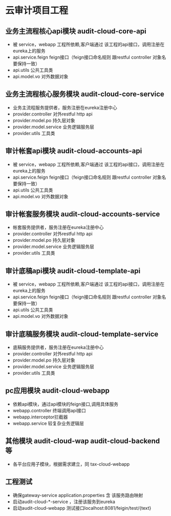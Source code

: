 # 云审计项目工程
## 业务主流程核心api模块 audit-cloud-core-api
* 被 service，webapp 工程所依赖,客户端通过 该工程的api接口，调用注册在eureka上的服务
* api.service.feign feign接口（feign接口命名规则 跟restful controller 对象名要保持一致）
* api.utils 公共工具类
* api.model.vo 对外数据对象

## 业务主流程核心服务模块 audit-cloud-core-service
* 业务主流程服务提供者，服务注册在eureka注册中心
* provider.controller 对外restful http api
* provider.model.po 持久层对象
* provider.model.service 业务逻辑服务层
* provider.utils 工具类

## 审计帐套api模块 audit-cloud-accounts-api
* 被 service，webapp 工程所依赖,客户端通过 该工程的api接口，调用注册在eureka上的服务
* api.service.feign feign接口（feign接口命名规则 跟restful controller 对象名要保持一致）
* api.utils 公共工具类
* api.model.vo 对外数据对象

## 审计帐套服务模块 audit-cloud-accounts-service
* 帐套服务提供者，服务注册在eureka注册中心
* provider.controller 对外restful http api
* provider.model.po 持久层对象
* provider.model.service 业务逻辑服务层
* provider.utils 工具类

## 审计底稿api模块 audit-cloud-template-api
* 被 service，webapp 工程所依赖,客户端通过 该工程的api接口，调用注册在eureka上的服务
* api.service.feign feign接口（feign接口命名规则 跟restful controller 对象名要保持一致）
* api.utils 公共工具类
* api.model.vo 对外数据对象

## 审计底稿服务模块 audit-cloud-template-service
* 底稿服务提供者，服务注册在eureka注册中心
* provider.controller 对外restful http api
* provider.model.po 持久层对象
* provider.model.service 业务逻辑服务层
* provider.utils 工具类

## pc应用模块 audit-cloud-webapp
* 依赖api模块，通过api模块的feign接口,调用具体服务
* webapp.controller 终端调用api接口
* webapp.interceptor拦截器
* webapp.service 较复杂业务逻辑层 

## 其他模块 audit-cloud-wap audit-cloud-backend 等
* 各平台应用子模块，根据需求建立，同 tax-cloud-webapp


## 工程测试
* 确保gateway-service application.properties 含 该服务路由映射
* 启动audit-cloud-*-service ，注册该服务到eureka
* 启动audit-cloud-webapp 测试接口localhost:8081/feigin/test/{text} 